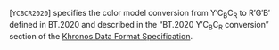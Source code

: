 [`YCBCR2020`] specifies the color
model conversion from Y′C<sub>B</sub>C<sub>R</sub> to R′G′B′ defined in BT.2020 and
described in the “BT.2020 Y′C<sub>B</sub>C<sub>R</sub> conversion” section of the
[Khronos Data Format Specification](https://www.khronos.org/registry/vulkan/specs/1.3-extensions/html/vkspec.html#data-format).